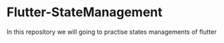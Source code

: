 # Flutter-StateManagement
In this repository we will going to practise states managements of flutter
